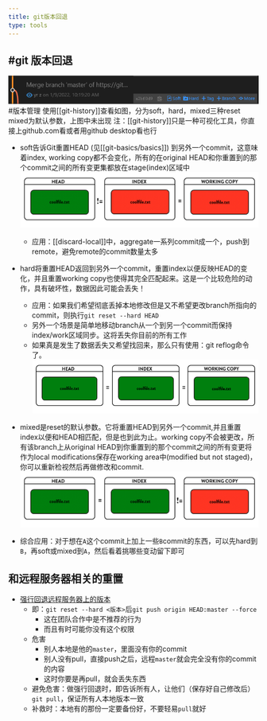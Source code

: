 ```yaml
---
title: git版本回退
type: tools
---
```


## #git 版本回退
![](git-history.png) #版本管理
使用[[git-history]]查看如图，分为soft，hard，mixed三种reset
mixed为默认参数，上图中未出现
注：[[git-history]]只是一种可视化工具，你直接上github.com看或者用github desktop看也行

- soft告诉Git重置HEAD (见[[git-basics/basics]]) 到另外一个commit，这意味着index, working copy都不会变化，所有的在original HEAD和你重置到的那个commit之间的所有变更集都放在stage(index)区域中
![](soft-reset.png)
  - 应用：[[discard-local]]中，aggregate一系列commit成一个，push到remote，避免remote的commit数量太多
- hard将重置HEAD返回到另外一个commit，重置index以便反映HEAD的变化，并且重置working copy也使得其完全匹配起来。这是一个比较危险的动作，具有破坏性，数据因此可能会丢失！
  - 应用：如果我们希望彻底丢掉本地修改但是又不希望更改branch所指向的commit，则执行`git reset --hard HEAD`
  - 另外一个场景是简单地移动branch从一个到另一个commit而保持index/work区域同步。这将丢失你目前的所有工作
  - 如果真是发生了数据丢失又希望找回来，那么只有使用：git reflog命令了。
![](hard-reset.png)

- mixed是reset的默认参数。它将重置HEAD到另外一个commit,并且重置index以便和HEAD相匹配，但是也到此为止。working copy不会被更改，所有该branch上从original HEAD到你重置到的那个commit之间的所有变更将作为local modifications保存在working area中(modified but not staged)，你可以重新检视然后再做修改和commit.
![](mixed-reset.png)
- 综合应用：对于想在`A`这个commit上加上一些`B`commit的东西，可以先hard到`B`，再soft或mixed到`A`，然后看着挑哪些变动留下即可
## 和远程服务器相关的重置
- [强行回退远程服务器上的版本](https://blog.csdn.net/wjrenxinlei/article/details/106473068)
  - 即：`git reset --hard <版本>`后`git push origin HEAD:master --force`
    - 这在团队合作中是不推荐的行为
    - 而且有时可能你没有这个权限
  - 危害
    - 别人本地是他的`master`，里面没有你的commit
    - 别人没有pull，直接push之后，远程`master`就会完全没有你的commit的内容
    - 这时你要是再pull，就会丢失东西
  - 避免危害：做强行回退时，即告诉所有人，让他们（保存好自己修改后）`git pull`，保证所有人本地版本一致
  - 补救时：本地有的那份一定要备份好，不要轻易`pull`就好
